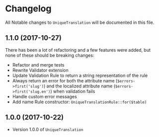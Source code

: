 # Changelog

All Notable changes to `UniqueTranslation` will be documented in this file.

## 1.1.0 (2017-10-27)

There has been a lot of refactoring and a few features were added, but none of these should be breaking changes:

-   Refactor and merge tests
-   Rewrite Validator extension
-   Update Validation Rule to return a string representation of the rule
-   Always return an error for both the attribute name (`$errors->first('slug')`) and the localized attribute name (`$errors->first('slug.en')`) when validation fails
-   Handle custom error messages
-   Add name Rule constructor: `UniqueTranslationRule::for($table)`

## 1.0.0 (2017-10-22)

- Version 1.0.0 of `UniqueTranslation`
